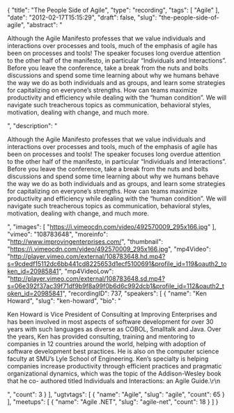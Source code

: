 {
  "title": "The People Side of Agile",
  "type": "recording",
  "tags": [
    "Agile"
  ],
  "date": "2012-02-17T15:15:29",
  "draft": false,
  "slug": "the-people-side-of-agile",
  "abstract": "<p>Although the Agile Manifesto professes that we value individuals and interactions over processes and tools, much of the emphasis of agile has been on processes and tools! The speaker focuses long overdue attention to the other half of the manifesto, in particular &ldquo;Individuals and Interactions&rdquo;. Before you leave the conference, take a break from the nuts and bolts discussions and spend some time learning about why we humans behave the way we do as both individuals and as groups, and learn some strategies for capitalizing on everyone&rsquo;s strengths. How can teams maximize productivity and efficiency while dealing with the &ldquo;human condition&rdquo;. We will navigate such treacherous topics as communication, behavioral styles, motivation, dealing with change, and much more.</p>",
  "description": "<p>Although the Agile Manifesto professes that we value individuals and interactions over processes and tools, much of the emphasis of agile has been on processes and tools! The speaker focuses long overdue attention to the other half of the manifesto, in particular &ldquo;Individuals and Interactions&rdquo;. Before you leave the conference, take a break from the nuts and bolts discussions and spend some time learning about why we humans behave the way we do as both individuals and as groups, and learn some strategies for capitalizing on everyone&rsquo;s strengths. How can teams maximize productivity and efficiency while dealing with the &ldquo;human condition&rdquo;. We will navigate such treacherous topics as communication, behavioral styles, motivation, dealing with change, and much more.</p>",
  "images": [
    "https://i.vimeocdn.com/video/492570009_295x166.jpg"
  ],
  "vimeo": "108783648",
  "moreinfo": "http://www.improvingenterprises.com/",
  "thumbnail": "https://i.vimeocdn.com/video/492570009_295x166.jpg",
  "mp4Video": "http://player.vimeo.com/external/108783648.hd.mp4?s=9cdedf15112dc6bb441cd8225653d1ecf5100691&profile_id=119&oauth2_token_id=20985841",
  "mp4VideoLow": "http://player.vimeo.com/external/108783648.sd.mp4?s=06e392f37ac39f71df9b9f8a99f0b6d6c992dcb1&profile_id=112&oauth2_token_id=20985841",
  "recordingID": 737,
  "speakers": [
    {
      "name": "Ken Howard",
      "slug": "ken-howard",
      "bio": "<p>Ken Howard is Vice President of Consulting at Improving Enterprises and has been involved in most aspects of software development for over 30 years with such languages as diverse as COBOL, Smalltalk and Java. Over the years, Ken has provided consulting, training and mentoring to companies in 12 countries around the world, helping with adoption of software development best practices. He is also on the computer science faculty at SMU’s Lyle School of Engineering. Ken’s specialty is helping companies increase productivity through efficient practices and pragmatic organizational dynamics, which was the topic of the Addison-Wesley book that he co- authored titled Individuals and Interactions: an Agile Guide.\r\n</p>",
      "count": 3
    }
  ],
  "ugtvtags": [
    {
      "name": "Agile",
      "slug": "agile",
      "count": 65
    }
  ],
  "meetups": [
    {
      "name": "Agile .NET",
      "slug": "agile-net",
      "count": 18
    }
  ]
}